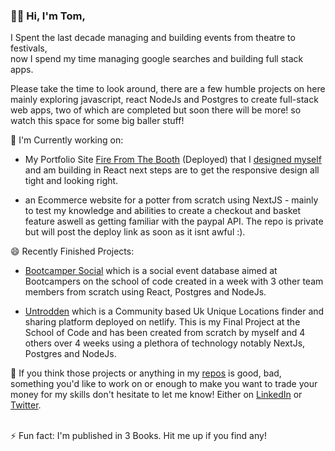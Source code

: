 ###  👋😄 Hi, I'm Tom,


I Spent the last decade managing and building events from theatre to festivals,<br/> 
now I spend my time managing google searches and building full stack apps.<br/>

Please take the time to look around, there are a few humble projects on here mainly exploring javascript, react NodeJs and Postgres to create full-stack web apps, two of which are completed but soon there will be more! so watch this space for some big baller stuff!

🤔 I'm Currently working on: 

- My Portfolio Site [Fire From The Booth](https://firefromthebooth.netlify.app/) (Deployed) that I [designed myself](https://www.figma.com/file/zIBuCztelBzlQ9rHRsEil9/fire-from-the-booth) and am building in React next steps are to get the responsive design all tight and looking right.

- an Ecommerce website for a potter from scratch using NextJS - mainly to test my knowledge and abilities to create a checkout and basket feature aswell as getting familiar with the paypal API. The repo is private but will post the deploy link as soon as it isnt awful :).

😄 Recently Finished Projects:

- [Bootcamper Social](https://front-end-bootcamper-social.netlify.app/) which is a social event database aimed at Bootcampers on the school of code created in a week with 3 other team members from scratch using React, Postgres and NodeJs.

- [Untrodden](https://untroddenapp.netlify.app/) which is a Community based Uk Unique Locations finder and sharing platform deployed on netlify. This is my Final Project at the School of Code and has been created from scratch by myself and 4 others over 4 weeks using a plethora of technology notably NextJs, Postgres and NodeJs.


💬 If you think those projects or anything in my [repos](https://github.com/Plume93?tab=repositories) is good, bad, something you'd like to work on or enough to make you want to trade your money for my skills don't hesitate to let me know! Either on [LinkedIn](https://www.linkedin.com/in/tom-booth-239715239/) or [Twitter](https://twitter.com/TomBooth453). <br/><br/>

⚡ Fun fact: I'm published in 3 Books. Hit me up if you find any!

<!--
**Plume93/Plume93** is a ✨ _special_ ✨ repository because its `README.md` (this file) appears on your GitHub profile.

Here are some ideas to get you started:

- 🔭 I’m currently working on ...
- 🌱 I’m currently learning ...
- 👯 I’m looking to collaborate on ...
- 🤔 I’m looking for help with ...
- 💬 Ask me about ...
- 📫 How to reach me: ...
- 😄 Pronouns: ...
- ⚡ Fun fact: ...
-->

